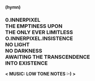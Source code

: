 <strong>(hymn)</strong><br>
<h3>
  <strong>0.INNERPIXEL</strong><br>
  THE EMPTINESS UPON <br>
  THE ONLY EVER LIMITLESS <br>
  O.INNERPIXEL.INSISTENCE <br> 
  NO LIGHT <br>
  NO DARKNESS <br>
  AWAITING THE TRANSCENDENCE <br>
  INTO EXISTENCE
</h3>
  
<strong>< MUSIC: LOW TONE NOTES :-) ></strong> 
  
